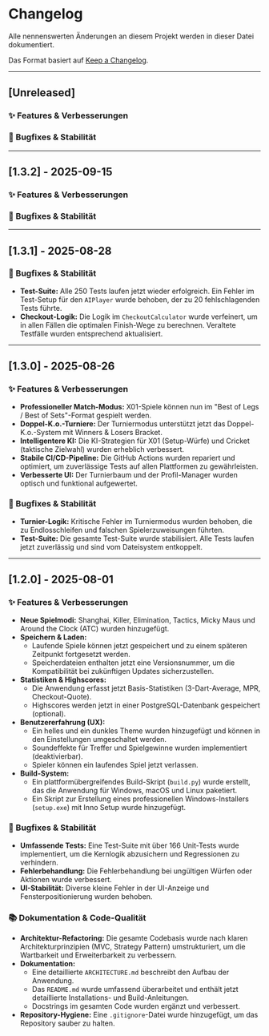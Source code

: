 # Changelog

Alle nennenswerten Änderungen an diesem Projekt werden in dieser Datei dokumentiert.

Das Format basiert auf [Keep a Changelog](https://keepachangelog.com/en/1.0.0/).

---

## [Unreleased]

### ✨ Features & Verbesserungen

### 🐛 Bugfixes & Stabilität

---

## [1.3.2] - 2025-09-15

### ✨ Features & Verbesserungen

### 🐛 Bugfixes & Stabilität

---

## [1.3.1] - 2025-08-28

### 🐛 Bugfixes & Stabilität
*   **Test-Suite:** Alle 250 Tests laufen jetzt wieder erfolgreich. Ein Fehler im Test-Setup für den `AIPlayer` wurde behoben, der zu 20 fehlschlagenden Tests führte.
*   **Checkout-Logik:** Die Logik im `CheckoutCalculator` wurde verfeinert, um in allen Fällen die optimalen Finish-Wege zu berechnen. Veraltete Testfälle wurden entsprechend aktualisiert.

---

## [1.3.0] - 2025-08-26

### ✨ Features & Verbesserungen
*   **Professioneller Match-Modus:** X01-Spiele können nun im "Best of Legs / Best of Sets"-Format gespielt werden.
*   **Doppel-K.o.-Turniere:** Der Turniermodus unterstützt jetzt das Doppel-K.o.-System mit Winners & Losers Bracket.
*   **Intelligentere KI:** Die KI-Strategien für X01 (Setup-Würfe) und Cricket (taktische Zielwahl) wurden erheblich verbessert.
*   **Stabile CI/CD-Pipeline:** Die GitHub Actions wurden repariert und optimiert, um zuverlässige Tests auf allen Plattformen zu gewährleisten.
*   **Verbesserte UI:** Der Turnierbaum und der Profil-Manager wurden optisch und funktional aufgewertet.

### 🐛 Bugfixes & Stabilität

*   **Turnier-Logik:** Kritische Fehler im Turniermodus wurden behoben, die zu Endlosschleifen und falschen Spielerzuweisungen führten.
*   **Test-Suite:** Die gesamte Test-Suite wurde stabilisiert. Alle Tests laufen jetzt zuverlässig und sind vom Dateisystem entkoppelt.

---

## [1.2.0] - 2025-08-01

### ✨ Features & Verbesserungen

*   **Neue Spielmodi:** Shanghai, Killer, Elimination, Tactics, Micky Maus und Around the Clock (ATC) wurden hinzugefügt.
*   **Speichern & Laden:**
    *   Laufende Spiele können jetzt gespeichert und zu einem späteren Zeitpunkt fortgesetzt werden.
    *   Speicherdateien enthalten jetzt eine Versionsnummer, um die Kompatibilität bei zukünftigen Updates sicherzustellen.
*   **Statistiken & Highscores:**
    *   Die Anwendung erfasst jetzt Basis-Statistiken (3-Dart-Average, MPR, Checkout-Quote).
    *   Highscores werden jetzt in einer PostgreSQL-Datenbank gespeichert (optional).
*   **Benutzererfahrung (UX):**
    *   Ein helles und ein dunkles Theme wurden hinzugefügt und können in den Einstellungen umgeschaltet werden.
    *   Soundeffekte für Treffer und Spielgewinne wurden implementiert (deaktivierbar).
    *   Spieler können ein laufendes Spiel jetzt verlassen.
*   **Build-System:**
    *   Ein plattformübergreifendes Build-Skript (`build.py`) wurde erstellt, das die Anwendung für Windows, macOS und Linux paketiert.
    *   Ein Skript zur Erstellung eines professionellen Windows-Installers (`setup.exe`) mit Inno Setup wurde hinzugefügt.

### 🐛 Bugfixes & Stabilität

*   **Umfassende Tests:** Eine Test-Suite mit über 166 Unit-Tests wurde implementiert, um die Kernlogik abzusichern und Regressionen zu verhindern.
*   **Fehlerbehandlung:** Die Fehlerbehandlung bei ungültigen Würfen oder Aktionen wurde verbessert.
*   **UI-Stabilität:** Diverse kleine Fehler in der UI-Anzeige und Fensterpositionierung wurden behoben.

### 📚 Dokumentation & Code-Qualität

*   **Architektur-Refactoring:** Die gesamte Codebasis wurde nach klaren Architekturprinzipien (MVC, Strategy Pattern) umstrukturiert, um die Wartbarkeit und Erweiterbarkeit zu verbessern.
*   **Dokumentation:**
    *   Eine detaillierte `ARCHITECTURE.md` beschreibt den Aufbau der Anwendung.
    *   Das `README.md` wurde umfassend überarbeitet und enthält jetzt detaillierte Installations- und Build-Anleitungen.
    *   Docstrings im gesamten Code wurden ergänzt und verbessert.
*   **Repository-Hygiene:** Eine `.gitignore`-Datei wurde hinzugefügt, um das Repository sauber zu halten.